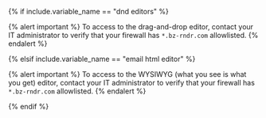{% if include.variable_name == "dnd editors" %}

{% alert important %}
To access to the drag-and-drop editor, contact your IT administrator to verify that your firewall has `*.bz-rndr.com` allowlisted.
{% endalert %}

{% elsif include.variable_name == "email html editor" %}

{% alert important %}
To access to the WYSIWYG (what you see is what you get) editor, contact your IT administrator to verify that your firewall has `*.bz-rndr.com` allowlisted.
{% endalert %}

{% endif %}